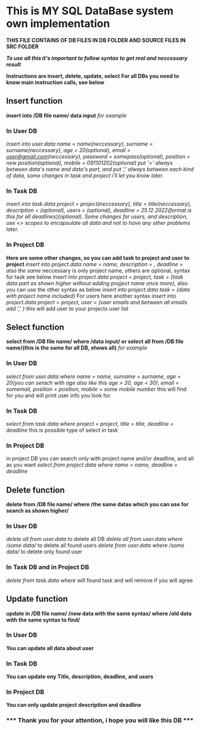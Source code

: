 # This is MY SQL DataBase system own implementation 


**THIS FILE CONTAINS OF DB FILES IN DB FOLDER AND SOURCE FILES IN SRC FOLDER**

***To use all this it's important to follow syntax to get real and neccessary result***

**Instructions are insert, delete, update, select**
**For all DBs you need to know main instruction calls, see below**
## Insert function
**insert into /DB file name/ data input** 
*for example*
### In User DB 
 *insert into user.data name = name(neccessary), surname = surname(neccessary), age = 20(optional), email = user@gmail.com(neccessary), password = somepass(optional), position = new position(optional), mobile = 091101202(optional)
 put '=' always between data's name and data's part, and put ',' always between each kind of data, some changes in task and project i'll let you know later.*
 
### In Task DB 

  *insert into task.data project = project(neccessary), title = title(neccessary), description = <some description>(optional), users = <some user email>
  (optional), deadline = 25.12.2022(format is this for all deadlines)(optional).
  Some changes for users, and description, use <> scopes to encapsulate all data and not to have any other problems later.*
  
### In Project DB
  **Here are some other changes, so you can add task to project and user to project**
 *insert into project.data name = name, description = <the same syntax>, deadline = also the same*
 neccessary is only project name, others are optional,
 syntax for task see below
 *insert into project.data project = project, task = {task data part as shown higher without adding projject name once more},* also you can use the other syntax as below
 *insert into project.data task = {data with project name included}*
 For users here another syntax
 *insert into project.data project = project, user = {user emails and between all emails add ',' }*
 this will add user to your projects user list
 
## Select function
 **select from /DB file name/ where /data input/  or  select all from /DB file name/(this is the same for all DB, shows all)** 
*for example*
### In User DB 
 *select from user.data where name = name, surname = surname, age = 20(you can serach with age also like this age > 20, age < 30), email = somemail, 
 position = position, mobile = some mobile number* this will find for you and will print user info you look for.
 
### In Task DB 
  *select from task.data where project = project, title = title, deadline = deadline*
   this is possible type of select in task
### In Project DB
  in project DB you can search only with project name and/or deadline, and all as you want
  *select from project.data where name = name, deadline = deadline*

## Delete function
**delete from /DB file name/ where /the same datas which you can use for search as shown higher/**
### In User DB
*delete all from user.data* to delete all DB
*delete all from user.data where /some data/* to delete all found users
*delete from user.data where /some data/* to delete only found user

### In Task DB and in Project DB
*delete from task.data where* will found task and will remove if you will agree                                                                                                                                  
## Update function
**update in /DB file name/ /new data with the same syntax/ where /old data with the same syntax to find/**

### In User DB
**You can update all data about user**
### In Task DB
**You can update ony Title, description, deadline, and users**
### In Project DB
**You can only update project description and deadline**
                                                                                                                                  
                                                                                                                                  
### *** Thank you for your attention, i hope you will like this DB ***
